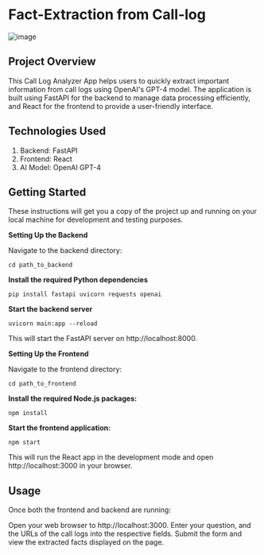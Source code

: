 # Fact-Extraction from Call-log

![image](https://github.com/krushikagujarati/Fact-Extraction-App/assets/48424819/a3a8e146-0547-49df-84b6-50a94b1fbdfa)


## Project Overview
This Call Log Analyzer App helps users to quickly extract important information from call logs using OpenAI's GPT-4 model. The application is built using FastAPI for the backend to manage data processing efficiently, and React for the frontend to provide a user-friendly interface.

## Technologies Used
1. Backend: FastAPI
2. Frontend: React
3. AI Model: OpenAI GPT-4

## Getting Started
These instructions will get you a copy of the project up and running on your local machine for development and testing purposes.

**Setting Up the Backend**

Navigate to the backend directory:
```
cd path_to_backend
```
**Install the required Python dependencies**
```
pip install fastapi uvicorn requests openai
```
**Start the backend server**
```
uvicorn main:app --reload
```
This will start the FastAPI server on http://localhost:8000.


**Setting Up the Frontend**

Navigate to the frontend directory:
```
cd path_to_frontend
```
**Install the required Node.js packages:**
```
npm install
```

**Start the frontend application:**
```
npm start
```

This will run the React app in the development mode and open http://localhost:3000 in your browser.

## Usage
Once both the frontend and backend are running:

Open your web browser to http://localhost:3000.
Enter your question, and the URLs of the call logs into the respective fields.
Submit the form and view the extracted facts displayed on the page.
